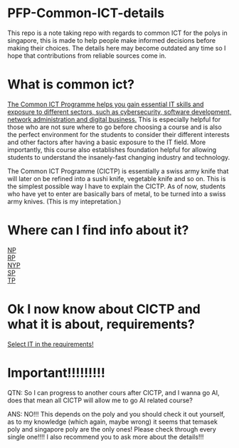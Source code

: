 # PFP-Common-ICT-details
This repo is a note taking repo with regards to common ICT for the polys in singapore, this is made to help people make informed decisions before making their choices. The details here may become outdated any time so I hope that contributions from reliable sources come in.


# What is common ict?

[The Common ICT Programme helps you gain essential IT skills and exposure to different sectors, such as cybersecurity, software development, network administration and digital business.](https://www.nyp.edu.sg/schools/sit/full-time-courses/common-ict-programme.html#:~:text=The%20Common%20ICT%20Programme%20helps,network%20administration%20and%20digital%20business.) This is especially helpful for those who are not sure where to go before choosing a course and is also the perfect environment for the students to consider their different interests and other factors after having a basic exposure to the IT field. More importantly, this course also establishes foundation helpful for allowing students to understand the insanely-fast changing industry and technology.       

The Common ICT Programme (CICTP) is essentially a swiss army knife that will later on be refined into a sushi knife, vegetable knife and so on. This is the simplest possible way I have to explain the CICTP. As of now, students who have yet to enter are basically bars of metal, to be turned into a swiss army knives. (This is my intepretation.)

# Where can I find info about it?

[NP](https://www.np.edu.sg/schools-courses/academic-schools/school-of-infocomm-technology/common-ict-programme)           
[RP](https://www.rp.edu.sg/soi/full-time-diplomas/Details/common-ict-programme)           
[NYP](https://www.nyp.edu.sg/schools/sit/full-time-courses/common-ict-programme.html)         
[SP](https://www.sp.edu.sg/soc/courses/full-time-diplomas/common-ict-programme/overview)            
[TP](https://www.tp.edu.sg/t63)         

# Ok I now know about CICTP and what it is about, requirements?

[Select IT in the requirements!](https://pfp.polytechnic.edu.sg/PFP/pfp_courses.html)


# Important!!!!!!!!!

QTN: So I can progress to another cours after CICTP, and I wanna go AI, does that mean all CICTP will allow me to go AI related course?          

ANS: NO!!! This depends on the poly and you should check it out yourself, as to my knowledge (which again, maybe wrong) it seems that temasek poly and singapore poly are the only ones! Please check through every single one!!!! I also recommend you to ask more about the details!!!
